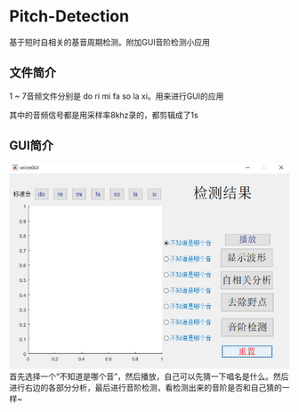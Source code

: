 # Pitch-Detection
基于短时自相关的基音周期检测。附加GUI音阶检测小应用

文件简介
----
1 ~ 7音频文件分别是 do ri mi fa so la xi。用来进行GUI的应用

其中的音频信号都是用采样率8khz录的，都剪辑成了1s

GUI简介
----
![Image text](https://github.com/loveybos/Pitch-Detection/raw/master/2018-12-28_163901.jpg)
首先选择一个“不知道是哪个音”，然后播放，自己可以先猜一下唱名是什么。然后进行右边的各部分分析，最后进行音阶检测，看检测出来的音阶是否和自己猜的一样~

